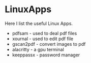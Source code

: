 # LinuxApps
Here I list the useful Linux Apps.

- pdfsam - used to deal pdf files
- xournal - used to edit pdf file
- gscan2pdf - convert images to pdf
- alacritty - a gpu terminal
- keeppassx - password manager
